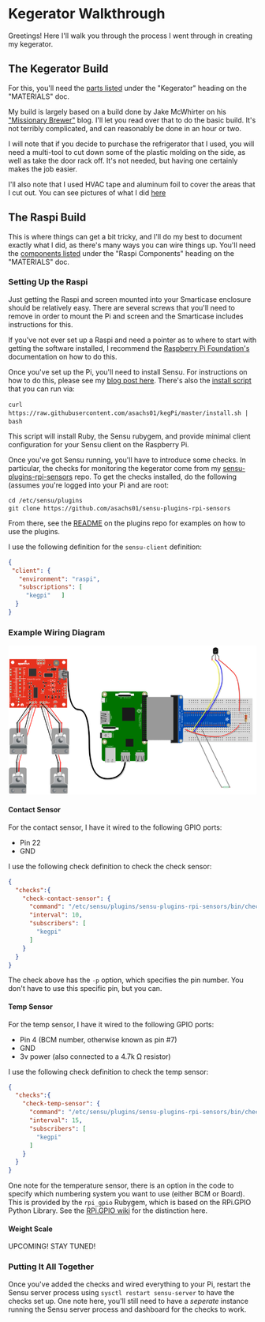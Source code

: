 # Kegerator Walkthrough

Greetings! Here I'll walk you through the process I went through in creating my kegerator.

## The Kegerator Build

For this, you'll need the [parts listed][1] under the "Kegerator" heading on the "MATERIALS" doc.

My build is largely based on a build done by Jake McWhirter on his ["Missionary Brewer"][2] blog. I'll let you read over that to do the basic build. It's not terribly complicated, and can reasonably be done in an hour or two.

I will note that if you decide to purchase the refrigerator that I used, you will need a multi-tool to cut down some of the plastic molding on the side, as well as take the door rack off. It's not needed, but having one certainly makes the job easier.

I'll also note that I used HVAC tape and aluminum foil to cover the areas that I cut out. You can see pictures of what I did [here][3]

## The Raspi Build

This is where things can get a bit tricky, and I'll do my best to document exactly what I did, as there's many ways you can wire things up. You'll need the [components listed][4] under the "Raspi Components" heading on the "MATERIALS" doc.

### Setting Up the Raspi

Just getting the Raspi and screen mounted into your Smarticase enclosure should be relatively easy. There are several screws that you'll need to remove in order to mount the Pi and screen and the Smarticase includes instructions for this.

If you've not ever set up a Raspi and need a pointer as to where to start with getting the software installed, I recommend the [Raspberry Pi Foundation's][5] documentation on how to do this.

Once you've set up the Pi, you'll need to install Sensu. For instructions on how to do this, please see my [blog post here][6]. There's also the [install script][7] that you can run via:

`curl https://raw.githubusercontent.com/asachs01/kegPi/master/install.sh | bash`

This script will install Ruby, the Sensu rubygem, and provide minimal client configuration for your Sensu client on the Raspberry Pi.

Once you've got Sensu running, you'll have to introduce some checks. In particular, the checks for monitoring the kegerator come from my [sensu-plugins-rpi-sensors][8] repo. To get the checks installed, do the following (assumes you're logged into your Pi and are root:

```shell
cd /etc/sensu/plugins
git clone https://github.com/asachs01/sensu-plugins-rpi-sensors
```

From there, see the [README][9] on the plugins repo for examples on how to use the plugins.

I use the following definition for the `sensu-client` definition:

```json
{
 "client": {
   "environment": "raspi",
   "subscriptions": [
     "kegpi"   ]
  }
}

```

### Example Wiring Diagram

![Kegpi wiring][11]

#### Contact Sensor

For the contact sensor, I have it wired to the following GPIO ports:

* Pin 22
* GND

I use the following check definition to check the check sensor:

```json
{
  "checks":{
    "check-contact-sensor": {
      "command": "/etc/sensu/plugins/sensu-plugins-rpi-sensors/bin/check-contact-sensor.rb -p 22",
      "interval": 10,
      "subscribers": [
        "kegpi"
      ]
    }
  }
}
```

The check above has the `-p` option, which specifies the pin number. You don't have to use this specific pin, but you can.

#### Temp Sensor

For the temp sensor, I have it wired to the following GPIO ports:

* Pin 4 (BCM number, otherwise known as pin #7)
* GND
* 3v power (also connected to a 4.7k Ω resistor)

I use the following check definition to check the temp sensor:

```json
{
  "checks":{
    "check-temp-sensor": {
      "command": "/etc/sensu/plugins/sensu-plugins-rpi-sensors/bin/check-temp-sensor.rb -F -w 45 -c 60",
      "interval": 15,
      "subscribers": [
        "kegpi"
      ]
    }
  }
}
```

One note for the temperature sensor, there is an option in the code to specify which numbering system you want to use (either BCM or Board). This is provided by the `rpi_gpio` Rubygem, which is based on the RPi.GPIO Python Library. See the [RPi.GPIO wiki][10] for the distinction here.

#### Weight Scale

UPCOMING! STAY TUNED!

### Putting It All Together

Once you've added the checks and wired everything to your Pi, restart the Sensu server process using `sysctl restart sensu-server` to have the checks set up. One note here, you'll still need to have a _seperate_ instance running the Sensu server process and dashboard for the checks to work.

<!-- LINKS -->
[1]: https://github.com/asachs01/txlf18/blob/master/MATERIALS.md#kegerator
[2]: https://missionarybrewer.wordpress.com/how-to-build-your-own-kegerator/
[3]: http://aaron.sachs.blog/moving-to-kegging/
[4]: https://github.com/asachs01/txlf18/blob/master/MATERIALS.md#raspi-components
[5]: https://www.raspberrypi.org/documentation/installation/installing-images/
[6]: http://aaron.sachs.blog/monitoring-raspberry-pis-with-sensu/
[7]: install.sh
[8]: https://github.com/asachs01/sensu-plugins-rpi-sensors
[9]: https://github.com/asachs01/sensu-plugins-rpi-sensors/blob/master/README.md
[10]: https://sourceforge.net/p/raspberry-gpio-python/wiki/BasicUsage/
[11]: images/kegpiWiring.png
